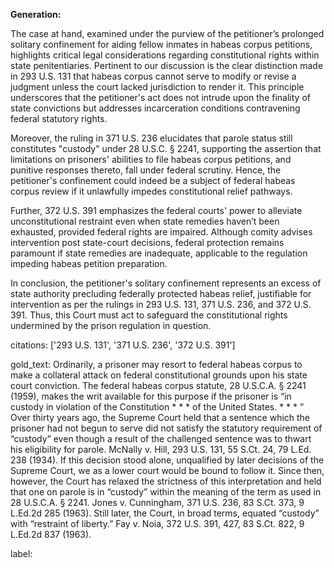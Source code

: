 **Generation:**

The case at hand, examined under the purview of the petitioner’s prolonged solitary confinement for aiding fellow inmates in habeas corpus petitions, highlights critical legal considerations regarding constitutional rights within state penitentiaries. Pertinent to our discussion is the clear distinction made in 293 U.S. 131 that habeas corpus cannot serve to modify or revise a judgment unless the court lacked jurisdiction to render it. This principle underscores that the petitioner's act does not intrude upon the finality of state convictions but addresses incarceration conditions contravening federal statutory rights.

Moreover, the ruling in 371 U.S. 236 elucidates that parole status still constitutes "custody" under 28 U.S.C. § 2241, supporting the assertion that limitations on prisoners' abilities to file habeas corpus petitions, and punitive responses thereto, fall under federal scrutiny. Hence, the petitioner's confinement could indeed be a subject of federal habeas corpus review if it unlawfully impedes constitutional relief pathways.

Further, 372 U.S. 391 emphasizes the federal courts' power to alleviate unconstitutional restraint even when state remedies haven’t been exhausted, provided federal rights are impaired. Although comity advises intervention post state-court decisions, federal protection remains paramount if state remedies are inadequate, applicable to the regulation impeding habeas petition preparation.

In conclusion, the petitioner's solitary confinement represents an excess of state authority precluding federally protected habeas relief, justifiable for intervention as per the rulings in 293 U.S. 131, 371 U.S. 236, and 372 U.S. 391. Thus, this Court must act to safeguard the constitutional rights undermined by the prison regulation in question.

citations: ['293 U.S. 131', '371 U.S. 236', '372 U.S. 391']

gold_text: Ordinarily, a prisoner may resort to federal habeas corpus to make a collateral attack on federal constitutional grounds upon his state court conviction. The federal habeas corpus statute, 28 U.S.C.A. § 2241 (1959), makes the writ available for this purpose if the prisoner is “in custody in violation of the Constitution * * * of the United States. * * * ” Over thirty years ago, the Supreme Court held that a sentence which the prisoner had not begun to serve did not satisfy the statutory requirement of “custody” even though a result of the challenged sentence was to thwart his eligibility for parole. McNally v. Hill, 293 U.S. 131, 55 S.Ct. 24, 79 L.Ed. 238 (1934). If this decision stood alone, unqualified by later decisions of the Supreme Court, we as a lower court would be bound to follow it. Since then, however, the Court has relaxed the strictness of this interpretation and held that one on parole is in “custody” within the meaning of the term as used in 28 U.S.C.A. § 2241. Jones v. Cunningham, 371 U.S. 236, 83 S.Ct. 373, 9 L.Ed.2d 285 (1963). Still later, the Court, in broad terms, equated “custody” with “restraint of liberty.” Fay v. Noia, 372 U.S. 391, 427, 83 S.Ct. 822, 9 L.Ed.2d 837 (1963).

label: 